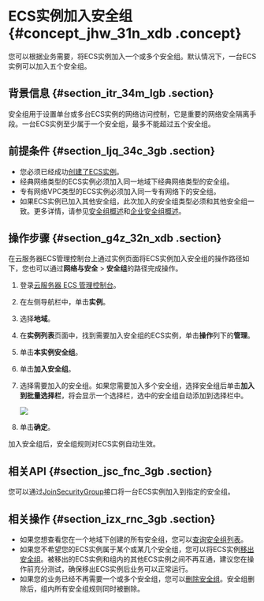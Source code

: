 # ECS实例加入安全组 {#concept_jhw_31n_xdb .concept}

您可以根据业务需要，将ECS实例加入一个或多个安全组。默认情况下，一台ECS实例可以加入五个安全组。

## 背景信息 {#section_itr_34m_lgb .section}

安全组用于设置单台或多台ECS实例的网络访问控制，它是重要的网络安全隔离手段。一台ECS实例至少属于一个安全组，最多不能超过五个安全组。

## 前提条件 {#section_ljq_34c_3gb .section}

-   您必须已经成功[创建了ECS实例](cn.zh-CN/实例/创建实例/使用向导创建实例.md#)。
-   经典网络类型的ECS实例必须加入同一地域下经典网络类型的安全组。
-   专有网络VPC类型的ECS实例必须加入同一专有网络下的安全组。
-   如果ECS实例已加入其他安全组，此次加入的安全组类型必须和其他安全组一致。更多详情，请参见[安全组概述](cn.zh-CN/安全/安全组/安全组概述.md#)和[企业安全组概述](cn.zh-CN/安全/安全组/企业安全组概述.md#)。

## 操作步骤 {#section_g4z_32n_xdb .section}

在云服务器ECS管理控制台上通过实例页面将ECS实例加入安全组的操作路径如下，您也可以通过**网络与安全** \> **安全组**的路径完成操作。

1.  登录[云服务器 ECS 管理控制台](https://ecs.console.aliyun.com/?spm=a2c4g.11186623.2.9.FNEORG#/home)。
2.  在左侧导航栏中，单击**实例**。
3.  选择**地域**。
4.  在**实例列表**页面中，找到需要加入安全组的ECS实例，单击**操作**列下的**管理**。
5.  单击**本实例安全组**。
6.  单击**加入安全组**。
7.  选择需要加入的安全组。如果您需要加入多个安全组，选择安全组后单击**加入到批量选择栏**，将会显示一个选择栏，选中的安全组自动添加到选择栏中。

    ![](http://static-aliyun-doc.oss-cn-hangzhou.aliyuncs.com/assets/img/9652/155980492648434_zh-CN.png)

8.  单击**确定**。

加入安全组后，安全组规则对ECS实例自动生效。

## 相关API {#section_jsc_fnc_3gb .section}

您可以通过[JoinSecurityGroup](../../../../cn.zh-CN/API参考/安全组/JoinSecurityGroup.md#)接口将一台ECS实例加入到指定的安全组。

## 相关操作 {#section_izx_rnc_3gb .section}

-   如果您想查看您在一个地域下创建的所有安全组，您可以[查询安全组列表](cn.zh-CN/隐藏/新架构后需要隐藏的文档汇总/安全/查询安全组列表.md#)。
-   如果您不希望您的ECS实例属于某个或某几个安全组，您可以将ECS实例[移出安全组](cn.zh-CN/隐藏/新架构后需要隐藏的文档汇总/安全/移出安全组.md#)。被移出的ECS实例和组内的其他ECS实例之间不再互通，建议您在操作前充分测试，确保移出ECS实例后业务可以正常运行。
-   如果您的业务已经不再需要一个或多个安全组，您可以[删除安全组](cn.zh-CN/安全/安全组/管理安全组.md#)。安全组删除后，组内所有安全组规则同时被删除。

